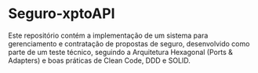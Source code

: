 # Seguro-xptoAPI
Este repositório contém a implementação de um sistema para gerenciamento e contratação de propostas de seguro, desenvolvido como parte de um teste técnico, seguindo a Arquitetura Hexagonal (Ports &amp; Adapters) e boas práticas de Clean Code, DDD e SOLID.
